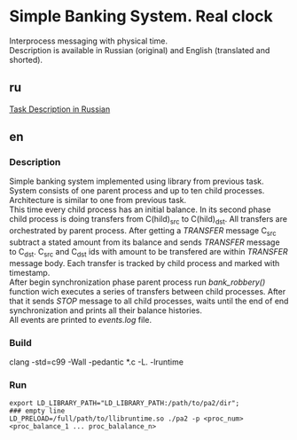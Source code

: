 # Simple Banking System. Real clock
Interprocess messaging with physical time.  
Description is available in Russian (original) and English (translated and shorted).
## ru
[Task Description in Russian](https://github.com/SuperJaremy/dist-comp/blob/pa2/pa2.pdf)
## en
### Description
Simple banking system implemented using library from previous task.  
System consists of one parent process and up to ten child processes. Architecture is similar to one from previous task.  
This time every child process has an initial balance. In its second phase child process is doing transfers from C(hild)<sub>src</sub> to C(hild)<sub>dst</sub>. All transfers are orchestrated by parent process. After getting a _TRANSFER_ message C<sub>src</sub> subtract a stated amount from its balance and sends _TRANSFER_ message to C<sub>dst</sub>. C<sub>src</sub> and C<sub>dst</sub> ids with amount to be transfered are within _TRANSFER_ message body. Each transfer is tracked by child process and marked with timestamp.  
After begin synchronization phase parent process run _bank\_robbery()_ function wich executes a series of transfers between child processes. After that it sends _STOP_ message to all child processes, waits until the end of end synchronization and prints all their balance histories.  
All events are printed to _events.log_ file.
### Build
clang -std=c99 -Wall -pedantic *.c -L. -lruntime
### Run
```
export LD_LIBRARY_PATH="LD_LIBRARY_PATH:/path/to/pa2/dir";  
### empty line
LD_PRELOAD=/full/path/to/llibruntime.so ./pa2 -p <proc_num> <proc_balance_1 ... proc_balalance_n>
```
